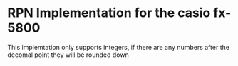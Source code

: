 # RPN Implementation for the casio fx-5800

This implemtation only supports integers, if there are any numbers after the decomal point they will be rounded down
